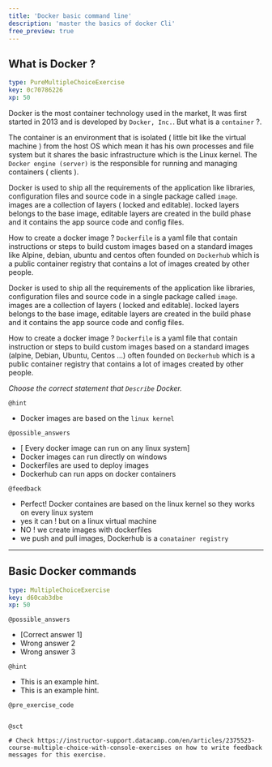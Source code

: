 ```yaml
---
title: 'Docker basic command line'
description: 'master the basics of docker Cli'
free_preview: true
---
```


## What is Docker ?

```yaml
type: PureMultipleChoiceExercise
key: 0c70786226
xp: 50
```

Docker is the most container technology used in the market, It was first started in 2013 and is developed by `Docker, Inc.`.
But what is a `container` ?.

The container is an environment that is isolated ( little bit like the virtual machine ) from the host OS which mean it has his own processes and file system  but it shares the basic infrastructure which is the Linux kernel. The `Docker engine (server)` is the responsible for running and managing containers ( clients ).



Docker is used to ship all the requirements of the application like libraries, configuration files  and source code in a single package called `image`. images are a collection of layers ( locked and editable). locked layers belongs to the base image, editable layers are created in the build phase and it contains the app source code and config files.  


How to create a docker image ? `Dockerfile` is a yaml file that contain instructions or steps to build custom images based on a standard images like Alpine, debian, ubuntu and centos often founded on `Dockerhub` which is a public container registry that contains a lot of images created by other people. 

Docker is used to ship all the requirements of the application like libraries, configuration files  and source code in a single package called `image`. images are a collection of layers ( locked and editable). locked layers belongs to the base image, editable layers are created in the build 
phase and it contains the app source code and config files.  


How to create a docker image ? `Dockerfile` is a yaml file that contain instruction or steps to build custom images based on a standard images (alpine, Debian, Ubuntu, Centos ...) often founded on `Dockerhub` which is a public container registry that contains a lot of images created by other people. 


_Choose  the correct statement that `Describe` Docker._ 




<!-- Guidelines for the question: https://instructor-support.datacamp.com/en/articles/2375516-course-multiple-choice-exercises. -->

`@hint`
<!-- Examples of good hints: https://instructor-support.datacamp.com/en/articles/2379164-hints-best-practices. -->
- Docker images are based on the `linux kernel`

`@possible_answers`
- [ Every docker image can run on any linux system]
- Docker images can run directly on windows
- Dockerfiles are used to deploy images 
- Dockerhub can run apps on docker containers

`@feedback`
<!-- Examples of good feedback messages: https://instructor-support.datacamp.com/en/articles/2299773-exercise-success-messages.  -->
- Perfect! Docker containes are based on the linux kernel so they works on every linux system
- yes it can ! but on a linux virtual machine
- NO ! we create images with dockerfiles
- we push and pull images, Dockerhub is a `conatainer registry`

---

## Basic Docker commands

```yaml
type: MultipleChoiceExercise
key: d60cab3dbe
xp: 50
```

<!-- Guidelines for the question: https://instructor-support.datacamp.com/en/articles/2375523-course-multiple-choice-with-console-exercises. -->

`@possible_answers`
- [Correct answer 1]
- Wrong answer 2
- Wrong answer 3

`@hint`
<!-- Examples of good hints: https://instructor-support.datacamp.com/en/articles/2379164-hints-best-practices. -->
- This is an example hint.
- This is an example hint.

`@pre_exercise_code`
```{python}

```

`@sct`
```{python}
# Check https://instructor-support.datacamp.com/en/articles/2375523-course-multiple-choice-with-console-exercises on how to write feedback messages for this exercise.
```
